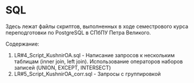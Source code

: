 # SQL
Здесь лежат файлы скриптов, выполненных в ходе семестрового курса переподготовки по PostgreSQL в СПбПУ Петра Великого.

Содержание:
1. LR#4_Script_KushnirOA.sql - Написание запросов к нескольким таблицам (inner join, left join). Использование операторов наборов записей (UNION, EXCEPT, INTERSECT)
2. LR#5_Script_KushnirOA_corr.sql - Запросы с группировкой
